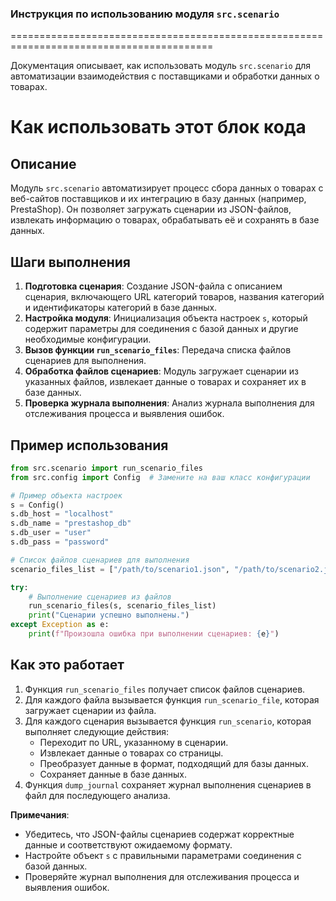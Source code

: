 ### **Инструкция по использованию модуля `src.scenario`**

=========================================================================================

Документация описывает, как использовать модуль `src.scenario` для автоматизации взаимодействия с поставщиками и обработки данных о товарах.

Как использовать этот блок кода
=========================================================================================

Описание
-------------------------
Модуль `src.scenario` автоматизирует процесс сбора данных о товарах с веб-сайтов поставщиков и их интеграцию в базу данных (например, PrestaShop). Он позволяет загружать сценарии из JSON-файлов, извлекать информацию о товарах, обрабатывать её и сохранять в базе данных.

Шаги выполнения
-------------------------
1. **Подготовка сценария**: Создание JSON-файла с описанием сценария, включающего URL категорий товаров, названия категорий и идентификаторы категорий в базе данных.
2. **Настройка модуля**: Инициализация объекта настроек `s`, который содержит параметры для соединения с базой данных и другие необходимые конфигурации.
3. **Вызов функции `run_scenario_files`**: Передача списка файлов сценариев для выполнения.
4. **Обработка файлов сценариев**: Модуль загружает сценарии из указанных файлов, извлекает данные о товарах и сохраняет их в базе данных.
5. **Проверка журнала выполнения**: Анализ журнала выполнения для отслеживания процесса и выявления ошибок.

Пример использования
-------------------------

```python
from src.scenario import run_scenario_files
from src.config import Config  # Замените на ваш класс конфигурации

# Пример объекта настроек
s = Config()
s.db_host = "localhost"
s.db_name = "prestashop_db"
s.db_user = "user"
s.db_pass = "password"

# Список файлов сценариев для выполнения
scenario_files_list = ["/path/to/scenario1.json", "/path/to/scenario2.json"]

try:
    # Выполнение сценариев из файлов
    run_scenario_files(s, scenario_files_list)
    print("Сценарии успешно выполнены.")
except Exception as e:
    print(f"Произошла ошибка при выполнении сценариев: {e}")
```

Как это работает
-------------------------
1. Функция `run_scenario_files` получает список файлов сценариев.
2. Для каждого файла вызывается функция `run_scenario_file`, которая загружает сценарии из файла.
3. Для каждого сценария вызывается функция `run_scenario`, которая выполняет следующие действия:
   - Переходит по URL, указанному в сценарии.
   - Извлекает данные о товарах со страницы.
   - Преобразует данные в формат, подходящий для базы данных.
   - Сохраняет данные в базе данных.
4. Функция `dump_journal` сохраняет журнал выполнения сценариев в файл для последующего анализа.

**Примечания**:
- Убедитесь, что JSON-файлы сценариев содержат корректные данные и соответствуют ожидаемому формату.
- Настройте объект `s` с правильными параметрами соединения с базой данных.
- Проверяйте журнал выполнения для отслеживания процесса и выявления ошибок.